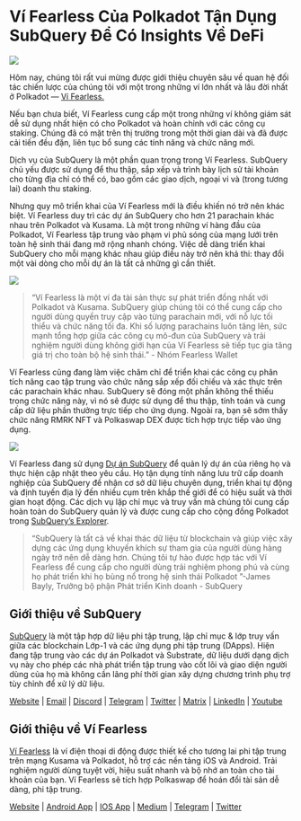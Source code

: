 # Ví Fearless Của Polkadot Tận Dụng SubQuery Để Có Insights Về DeFi

![](https://miro.medium.com/max/1400/1*HcPJ-5hy6WZrLhkuL6P2BA.png)

Hôm nay, chúng tôi rất vui mừng được giới thiệu chuyên sâu về quan hệ đối tác chiến lược của chúng tôi với một trong những ví lớn nhất và lâu đời nhất ở Polkadot — [Ví Fearless.](https://fearlesswallet.io/)

Nếu bạn chưa biết, Ví Fearless cung cấp một trong những ví không giám sát dễ sử dụng nhất hiện có cho Polkadot và hoàn chỉnh với các công cụ staking. Chúng đã có mặt trên thị trường trong một thời gian dài và đã được cải tiến đều đặn, liên tục bổ sung các tính năng và chức năng mới.

Dịch vụ của SubQuery là một phần quan trọng trong Ví Fearless. SubQuery chủ yếu được sử dụng để thu thập, sắp xếp và trình bày lịch sử tài khoản cho từng địa chỉ có thể có, bao gồm các giao dịch, ngoại vi và (trong tương lai) doanh thu staking.

Nhưng quy mô triển khai của Ví Fearless mới là điều khiến nó trở nên khác biệt. Ví Fearless duy trì các dự án SubQuery cho hơn 21 parachain khác nhau trên Polkadot và Kusama. Là một trong những ví hàng đầu của Polkadot, Ví Fearless tập trung vào phạm vi phủ sóng của mạng lưới trên toàn hệ sinh thái đang mở rộng nhanh chóng. Việc dễ dàng triển khai SubQuery cho mỗi mạng khác nhau giúp điều này trở nên khả thi: thay đổi một vài dòng cho mỗi dự án là tất cả những gì cần thiết.

![](https://miro.medium.com/max/1400/1*5D3J7-_HC2tAP05oOlV5yw.png)

> “Ví Fearless là một ví đa tài sản thực sự phát triển đồng nhất với Polkadot và Kusama. SubQuery giúp chúng tôi có thể cung cấp cho người dùng quyền truy cập vào từng parachain mới, với nỗ lực tối thiểu và chức năng tối đa. Khi số lượng parachains luôn tăng lên, sức mạnh tổng hợp giữa các công cụ mô-đun của SubQuery và trải nghiệm người dùng không giới hạn của Ví Fearless sẽ tiếp tục gia tăng giá trị cho toàn bộ hệ sinh thái.” - Nhóm Fearless Wallet

Ví Fearless cũng đang làm việc chăm chỉ để triển khai các công cụ phân tích nâng cao tập trung vào chức năng sắp xếp đối chiếu và xác thực trên các parachain khác nhau. SubQuery sẽ đóng một phần không thể thiếu trong chức năng này, vì nó sẽ được sử dụng để thu thập, tính toán và cung cấp dữ liệu phần thưởng trực tiếp cho ứng dụng. Ngoài ra, bạn sẽ sớm thấy chức năng RMRK NFT và Polkaswap DEX được tích hợp trực tiếp vào ứng dụng.

![](https://miro.medium.com/max/1400/1*3X7m4-m0NJ3xQ44UKZB7tw.png)

Ví Fearless đang sử dụng [Dự án SubQuery](https://project.subquery.network/) để quản lý dự án của riêng họ và thực hiện cập nhật theo yêu cầu. Họ tận dụng tính năng lưu trữ cấp doanh nghiệp của SubQuery để nhận cơ sở dữ liệu chuyên dụng, triển khai tự động và định tuyến địa lý đến nhiều cụm trên khắp thế giới để có hiệu suất và thời gian hoạt động. Các dịch vụ lập chỉ mục và truy vấn mà chúng tôi cung cấp hoàn toàn do SubQuery quản lý và được cung cấp cho cộng đồng Polkadot trong [SubQuery’s Explorer](https://explorer.subquery.network/).

> “SubQuery là tất cả về khai thác dữ liệu từ blockchain và giúp việc xây dựng các ứng dụng khuyến khích sự tham gia của người dùng hàng ngày trở nên dễ dàng hơn. Chúng tôi tự hào được hợp tác với Ví Fearless để cung cấp cho người dùng trải nghiệm phong phú và cùng họ phát triển khi họ bùng nổ trong hệ sinh thái Polkadot ”-James Bayly, Trưởng bộ phận Phát triển Kinh doanh - SubQuery

## Giới thiệu về SubQuery

[SubQuery](https://subquery.network/) là một tập hợp dữ liệu phi tập trung, lập chỉ mục & lớp truy vấn giữa các blockchain Lớp-1 và các ứng dụng phi tập trung (DApps). Hiện đang tập trung vào các dự án Polkadot và Substrate, dữ liệu dưới dạng dịch vụ này cho phép các nhà phát triển tập trung vào cốt lõi và giao diện người dùng của họ mà không cần lãng phí thời gian xây dựng chương trình phụ trợ tùy chỉnh để xử lý dữ liệu.

[Website](https://subquery.network/) | [Email](hello@subquery.network) | [Discord](https://discord.com/invite/78zg8aBSMG) | [Telegram](https://t.me/subquerynetwork) | [Twitter](https://twitter.com/subquerynetwork) | [Matrix](https://matrix.to/#/#subquery:matrix.org) | [LinkedIn](https://www.linkedin.com/company/subquery) | [Youtube](https://www.youtube.com/channel/UCi1a6NUUjegcLHDFLr7CqLw)

## Giới thiệu về Ví Fearless

[Ví Fearless](https://fearlesswallet.io/) là ví điện thoại di động được thiết kế cho tương lai phi tập trung trên mạng Kusama và Polkadot, hỗ trợ các nền tảng iOS và Android. Trải nghiệm người dùng tuyệt vời, hiệu suất nhanh và bộ nhớ an toàn cho tài khoản của bạn. Ví Fearless sẽ tích hợp Polkaswap để hoán đổi tài sản dễ dàng, phi tập trung.

[Website](https://fearlesswallet.io/) | [Android App](https://play.google.com/store/apps/details?id=jp.co.soramitsu.fearless) | [IOS App](https://apps.apple.com/us/app/fearless-wallet/id1537251089) | [Medium](https://medium.com/fearlesswallet/) | [Telegram](https://t.me/fearlesswallet) | [Twitter](https://twitter.com/FearlessWallet)
